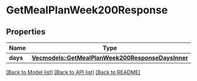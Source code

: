 # GetMealPlanWeek200Response

## Properties

Name | Type | Description | Notes
------------ | ------------- | ------------- | -------------
**days** | [**Vec<models::GetMealPlanWeek200ResponseDaysInner>**](getMealPlanWeek_200_response_days_inner.md) |  | 

[[Back to Model list]](../README.md#documentation-for-models) [[Back to API list]](../README.md#documentation-for-api-endpoints) [[Back to README]](../README.md)


